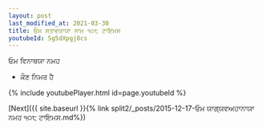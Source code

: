 ```yaml
---
layout: post
last_modified_at: 2021-03-30
title: ਓਮ ਸਤਾਵਯਾਯਾ ਨਾਮ ੧੦੮ ਟਾਇਮਸ
youtubeId: 5g5dXpgj8cs
---
```

 
 
 ਓਮ ਵਿਨਾਥਯਾ ਨਮਹ  
 
 -  ਕੌਣ ਨਿਮਰ ਹੈ 
 
  
 
  
 
 
 
 
 
 


{% include youtubePlayer.html id=page.youtubeId %}
 
[Next]({{ site.baseurl }}{% link  split2/_posts/2015-12-17-ਓਮ ਯਾਗ੍ਯਵਅਹਾਨਾਯਾ ਨਮਹ ੧੦੮ ਟਾਇਮਸ.md%})
 
